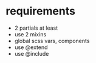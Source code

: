 # requirements
- 2 partials at least
- use 2 mixins
- global scss vars, components
- use @extend
- use @include